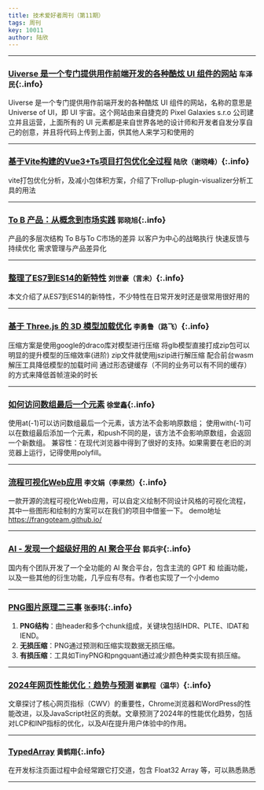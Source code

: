 ```yaml
---
title: 技术爱好者周刊（第11期）
tags: 周刊
key: 10011
author: 陆欣
---
```


---

### [Uiverse 是一个专门提供用作前端开发的各种酷炫 UI 组件的网站](https://uiverse.io/)   `车泽民`{:.info}
Uiverse 是一个专门提供用作前端开发的各种酷炫 UI 组件的网站，名称的意思是 Universe of UI，即 UI 宇宙。这个网站由来自捷克的 Pixel Galaxies s.r.o 公司建立并且运营，上面所有的 UI 元素都是来自世界各地的设计师和开发者自发分享自己的创意，并且将代码上传到上面，供其他人来学习和使用的

---


### [基于Vite构建的Vue3+Ts项目打包优化全过程](https://juejin.cn/post/7313242113436942374)   `陆欣（谢晓峰）`{:.info}
vite打包优化分析，及减小包体积方案，介绍了下rollup-plugin-visualizer分析工具的用法

---

### [To B 产品：从概念到市场实践](https://juejin.cn/post/7381826917085626406)   `郭晓旭`{:.info}
产品的多层次结构
To B与To C市场的差异
以客户为中心的战略执行
快速反馈与持续优化
需求管理与产品差异化

---

### [整理了ES7到ES14的新特性](https://juejin.cn/post/7375072185210535948)   `刘世豪（言未）`{:.info}
本文介绍了从ES7到ES14的新特性，不少特性在日常开发时还是很常用很好用的

---

### [基于 Three.js 的 3D 模型加载优化](https://mp.weixin.qq.com/s/6EeonnvxzeQjDouSMHEHRQ?open_in_browser=true)   `李勇鲁（路飞）`{:.info}
压缩方案是使用google的draco库对模型进行压缩
将glb模型直接打成zip包可以明显的提升模型的压缩效率(进阶)
zip文件就使用jszip进行解压缩
配合前台wasm解压工具降低模型的加载时间
通过形态键缓存（不同的业务可以有不同的缓存）的方式来降低首帧渲染的时长

---

### [如何访问数组最后一个元素](https://juejin.cn/post/7356446170477215785)   `徐堂鑫`{:.info}
使用at(-1)可以访问数组最后一个元素，该方法不会影响原数组；
使用with(-1)可以在数组最后添加一个元素，和push不同的是，该方法不会影响原数组，会返回一个新数组。
兼容性：在现代浏览器中得到了很好的支持。如果需要在老旧的浏览器上运行，记得使用polyfill。

---

### [流程可视化Web应用](https://github.com/frangoteam/FUXA?tab=readme-ov-file)   `李文娟（李果然）`{:.info}
一款开源的流程可视化Web应用，可以自定义绘制不同设计风格的可视化流程，其中一些图形和绘制的方案可以在我们的项目中借鉴一下。
demo地址 https://frangoteam.github.io/

---

### [AI - 发现一个超级好用的 AI 聚合平台](https://juejin.cn/post/7378146751067750415?open_in_browser=true)  `郭兵宇`{:.info}
国内有个团队开发了一个全功能的 AI 聚合平台，包含主流的 GPT 和 绘画功能，以及一些其他的衍生功能，几乎应有尽有。作者也实现了一个小demo

---

### [PNG图片原理二三事](https://mp.weixin.qq.com/s/wh9g0RBax9jSm1CtYoN5Dg)   `张泰玮`{:.info}
1. **PNG结构**：由header和多个chunk组成，关键块包括IHDR、PLTE、IDAT和IEND。
2. **无损压缩**：PNG通过预测和压缩实现数据无损压缩。
3. **有损压缩**：工具如TinyPNG和pngquant通过减少颜色种类实现有损压缩。

---

### [2024年网页性能优化：趋势与预测](https://juejin.cn/post/7371655419361493044?open_in_browser=true)   `崔鹏程（温华）`{:.info}

文章探讨了核心网页指标（CWV）的重要性，Chrome浏览器和WordPress的性能改进，以及JavaScript社区的贡献。文章预测了2024年的性能优化趋势，包括对LCP和INP指标的优化，以及AI在提升用户体验中的作用。

---

### [TypedArray](https://developer.mozilla.org/zh-CN/docs/Web/JavaScript/Reference/Global_Objects/TypedArray#syntax)   `黄鹤翔`{:.info}
在开发标注页面过程中会经常跟它打交道，包含 Float32 Array 等，可以熟悉熟悉

---
